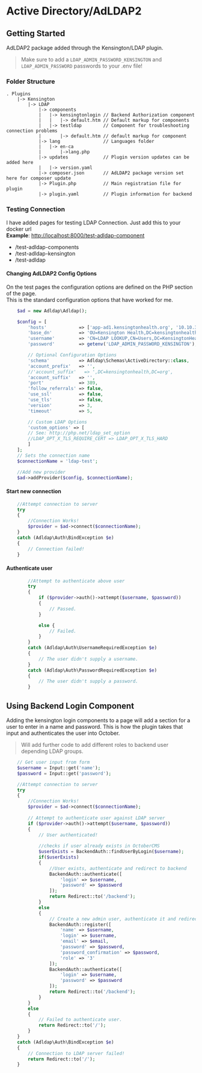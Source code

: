 # Active Directory/AdLDAP2

## Getting Started

AdLDAP2 package added through the Kensington/LDAP plugin.

> Make sure to add a `LDAP_ADMIN_PASSWORD_KENSINGTON` and `LDAP_ADMIN_PASSWORD` passwords to your .env file!

### Folder Structure

    . Plugins
        |-> Kensington
            |-> LDAP
                |-> components
                |   |-> kensingtonlogin // Backend Authorization component
                |   |   |-> default.htm // Default markup for components
                |   |-> testldap        // Component for troubleshooting connection problems 
                |       |-> default.htm // default markup for component
                |-> lang                // Languages folder
                |   |-> en-ca
                |       |->lang.php
                |-> updates             // Plugin version updates can be added here
                |   |-> version.yaml
                |-> composer.json       // AdLDAP2 package version set here for composer update
                |-> Plugin.php          // Main registration file for plugin
                |-> plugin.yaml         // Plugin information for backend

### Testing Connection

I have added pages for testing LDAP Connection. Just add this to your docker url <br>
**Example**: [http://localhost:8000/test-adldap-component](http://localhost:8000/test-adldap-component)

* /test-adldap-components
* /test-adldap-kensington
* /test-adldap

#### Changing AdLDAP2 Config Options

On the test pages the configuration options are defined on the PHP section of the page. <br>
This is the standard configuration options that have worked for me.
                
```php
    $ad = new Adldap\Adldap();

    $config = [
        'hosts'            => ['app-ad1.kensingtonhealth.org', '10.10.31.70', 'app-ad2.kensingtonhealth.org', '10.10.31.72'],
        'base_dn'          => 'OU=Kensington Health,DC=kensingtonhealth,DC=org',
        'username'         => 'CN=LDAP LOOKUP,CN=Users,DC=KensingtonHealth,DC=org',
        'password'         => getenv('LDAP_ADMIN_PASSWORD_KENSINGTON'),

        // Optional Configuration Options
        'schema'           => Adldap\Schemas\ActiveDirectory::class,
        'account_prefix'   => '',
        //'account_suffix'   => ',DC=kensingtonhealth,DC=org',
        'account_suffix'   => '',
        'port'             => 389,
        'follow_referrals' => false,
        'use_ssl'          => false,
        'use_tls'          => false,
        'version'          => 3,
        'timeout'          => 5,

        // Custom LDAP Options
        'custom_options' => [
        // See: http://php.net/ldap_set_option
        //LDAP_OPT_X_TLS_REQUIRE_CERT => LDAP_OPT_X_TLS_HARD
        ]
    ];
    // Sets the connection name
    $connectionName = 'ldap-test';

    //Add new provider
    $ad->addProvider($config, $connectionName);
```
                
#### Start new connection

```php
    //Attempt connection to server
    try 
    {
        //Connection Works!
        $provider = $ad->connect($connectionName);
    }
    catch (Adldap\Auth\BindException $e) 
    {
        // Connection failed!
    }
```

#### Authenticate user

```php
        //Attempt to authenticate above user
        try 
        {
            if ($provider->auth()->attempt($username, $password)) 
            {
                // Passed.
            }

            else {
                // Failed.
            }
        } 
        catch (Adldap\Auth\UsernameRequiredException $e) 
        {
            // The user didn't supply a username.
        } 
        catch (Adldap\Auth\PasswordRequiredException $e) 
        {
            // The user didn't supply a password.
        }
```

## Using Backend Login Component

Adding the kensington login components to a page will add a section for a user to enter in a name and password. This is how the plugin takes that input and authenticates the user into October.

> Will add further code to add different roles to backend user depending LDAP groups. 


```php
    // Get user input from form
    $username = Input::get('name');
    $password = Input::get('password');

    //Attempt connection to server
    try
    {
        //Connection Works!
        $provider = $ad->connect($connectionName);
        
        // Attempt to authenticate user against LDAP server
        if ($provider->auth()->attempt($username, $password)) 
        {
            // User authenticated!
            
            //checks if user already exists in OctoberCMS
            $userExists = BackendAuth::findUserByLogin($username);
            if($userExists)
            {
                //User exists, authenticate and redirect to backend
                BackendAuth::authenticate([
                    'login' => $username,
                    'password' => $password
                ]);
                return Redirect::to('/backend');
            }
            else
            {
                // Create a new admin user, authenticate it and redirect to backend
                BackendAuth::register([
                    'name' => $username,
                    'login' => $username,
                    'email' => $email,
                    'password' => $password,
                    'password_confirmation' => $password,
                    'role' => '3'
                ]);
                BackendAuth::authenticate([
                    'login' => $username,
                    'password' => $password
                ]);
                return Redirect::to('/backend');
            }
        } 
        else 
        {
            // Failed to authenticate user.
            return Redirect::to('/');
        }
    } 
    catch (Adldap\Auth\BindException $e) 
    {
        // Connection to LDAP server failed!
        return Redirect::to('/');
    }
```